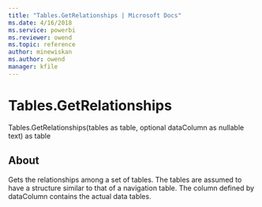 ```yaml
---
title: "Tables.GetRelationships | Microsoft Docs"
ms.date: 4/16/2018
ms.service: powerbi
ms.reviewer: owend
ms.topic: reference
author: minewiskan
ms.author: owend
manager: kfile
---
```

# Tables.GetRelationships
Tables.GetRelationships(tables as table, optional dataColumn as nullable text) as table  
  
## About  
Gets the relationships among a set of tables. The tables are assumed to have a structure similar to that of a navigation table. The column defined by dataColumn contains the actual data tables.  
  
